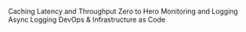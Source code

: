 Caching
Latency and Throughput Zero to Hero
Monitoring and Logging
Async Logging
DevOps & Infrastructure as Code